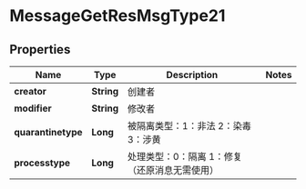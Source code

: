 # MessageGetResMsgType21

## Properties
Name | Type | Description | Notes
------------ | ------------- | ------------- | -------------
**creator** | **String** | 创建者 | 
**modifier** | **String** | 修改者 | 
**quarantinetype** | **Long** | 被隔离类型：1：非法 2：染毒 3：涉黄 | 
**processtype** | **Long** | 处理类型：0：隔离 1：修复（还原消息无需使用） | 
